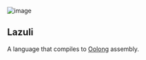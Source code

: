 ![image](https://user-images.githubusercontent.com/77940766/176329685-0f6357d2-3efc-4c53-83a0-e626a6896b09.png)
## Lazuli
A language that compiles to [Oolong](https://github.com/Sir-Quack-III/Oolong) assembly.
